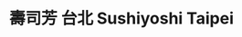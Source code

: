 ---
title: "壽司芳 台北 Sushiyoshi Taipei"
description: "壽司芳 台北 Sushiyoshi Taipei"
layout: shop
keywords:
  - 美食競賽
  - 台灣美食
  - 美食精選
datePublished: "2025-06-30"
dateModified: "2025-07-04"
city: "台北市"
district: "大安區"
address: "台北市大安區忠孝東路四段216巷19弄12號"
phone: "0227215560"
geo: "25.040238780732103, 121.55369117224443"
google_map: "https://maps.app.goo.gl/KTLvcLChsTBH9fdu5"
footinder: "https://footinder.com.tw/%e5%8f%b0%e5%8c%97%e5%b8%82%e5%a4%a7%e5%ae%89%e5%8d%80/110875/"
official: "https://www.facebook.com/sushiyoshitaipei/"
award:
  - name: "500盤"
    year: "2024"
    entries:
      - dishes:
          - "蜆湯素麵"

---